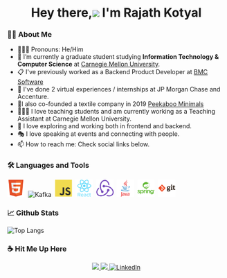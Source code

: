 <h1 align="center"> Hey there,<img src="https://media.giphy.com/media/hvRJCLFzcasrR4ia7z/giphy.gif" width="30px"/> I'm Rajath Kotyal</h1>

### :man_technologist: About Me 
- 👩🏻‍💻 Pronouns: He/Him
- 💼 I’m currently a graduate student studying <strong>Information Technology & Computer Science</strong> at [Carnegie Mellon University](cmu.edu).
- 📋 I've previously worked as a Backend Product Developer at [BMC Software](bmc.com)
- 🎒 I've done 2 virtual experiences / internships at JP Morgan Chase and Accenture.
- 👔I also co-founded a textile company in 2019 [Peekaboo Minimals](www.instagram.com/peekaboo_minimals)
- 🧑🏽‍🏫 I love teaching students and am currently working as a Teaching Assistant at Carnegie Mellon University.
- 🧭 I love exploring and working both in frontend and backend.
- 🎭 I love speaking at events and connecting with people.
- 📫 How to reach me: Check social links below.

### :hammer_and_wrench: Languages and Tools 
<div>
  <img src="https://github.com/devicons/devicon/blob/master/icons/html5/html5-original.svg" title="GRPC" alt="GRPC" width="40" height="40"/>&nbsp;
  <img src="https://user-images.githubusercontent.com/25181517/192107004-2d2fff80-d207-4916-8a3e-130fee5ee495.png"  title="Kafka" alt="Kafka" width="40" height="40"/>&nbsp;
  <img src="https://github.com/devicons/devicon/blob/master/icons/javascript/javascript-original.svg" title="JavaScript" alt="JavaScript" width="40" height="40"/>&nbsp;
  <img src="https://github.com/devicons/devicon/blob/master/icons/react/react-original-wordmark.svg" title="React" alt="React" width="40" height="40"/>&nbsp;
  <img src="https://github.com/devicons/devicon/blob/master/icons/redux/redux-original.svg" title="Redux" alt="Redux " width="40" height="40"/>&nbsp;
  <img src="https://github.com/devicons/devicon/blob/master/icons/java/java-original-wordmark.svg" title="Java" alt="Java" width="40" height="40"/>&nbsp;
  <img src="https://github.com/devicons/devicon/blob/master/icons/spring/spring-original-wordmark.svg" title="Spring" alt="Spring" width="40" height="40"/>&nbsp;
  <img src="https://github.com/devicons/devicon/blob/master/icons/git/git-original-wordmark.svg" title="Git" **alt="Git" width="40" height="40"/>
</div>  

### 📈 Github Stats 
![Top Langs](https://github-readme-stats.vercel.app/api/top-langs/?username=rajathkotyal&layout=compact&langs_count=4)

### :coffee: Hit Me Up Here
<p align="center">
	<a href="https://github.com/rajathkotyal" alt="Github" title="github">
       <img src="https://img.shields.io/badge/For_More_Useful_Repos-15k?style=for-the-badge&color=2088FF&logo=github&logoColor=fff"/>
    </a>
    <a href="https://github.com/rajathkotyal/rajathkotyal" alt="Github Stars" title="Star Mark Repo">
        <img src="https://img.shields.io/badge/Shower_stars_if_you_like_my_repos-15k?style=for-the-badge&color=ffd000&logo=apachespark&logoColor=black"/>
    </a>
    <a href="https://www.linkedin.com/in/rajathkotyal/">
        <img src="https://img.shields.io/badge/LinkedIn-0077B5?style=for-the-badge&logo=linkedin&logoColor=white" alt="LinkedIn"/>
    </a>
</p>
